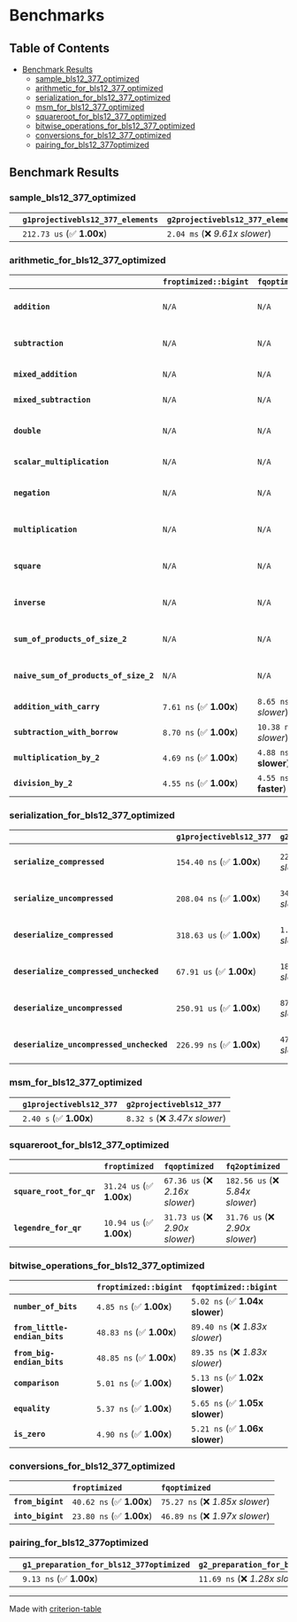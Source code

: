 # Benchmarks

## Table of Contents

- [Benchmark Results](#benchmark-results)
    - [sample_bls12_377_optimized](#sample_bls12_377_optimized)
    - [arithmetic_for_bls12_377_optimized](#arithmetic_for_bls12_377_optimized)
    - [serialization_for_bls12_377_optimized](#serialization_for_bls12_377_optimized)
    - [msm_for_bls12_377_optimized](#msm_for_bls12_377_optimized)
    - [squareroot_for_bls12_377_optimized](#squareroot_for_bls12_377_optimized)
    - [bitwise_operations_for_bls12_377_optimized](#bitwise_operations_for_bls12_377_optimized)
    - [conversions_for_bls12_377_optimized](#conversions_for_bls12_377_optimized)
    - [pairing_for_bls12_377optimized](#pairing_for_bls12_377optimized)

## Benchmark Results

### sample_bls12_377_optimized

|        | `g1projectivebls12_377_elements`          | `g2projectivebls12_377_elements`           |
|:-------|:------------------------------------------|:------------------------------------------ |
|        | `212.73 us` (✅ **1.00x**)                 | `2.04 ms` (❌ *9.61x slower*)               |

### arithmetic_for_bls12_377_optimized

|                                       | `froptimized::bigint`          | `fqoptimized::bigint`           | `g1projectivebls12_377`          | `g2projectivebls12_377`          | `fq2optimized`                    | `fq12optimized`                   | `fqoptimized`                    | `froptimized`                     |
|:--------------------------------------|:-------------------------------|:--------------------------------|:---------------------------------|:---------------------------------|:----------------------------------|:----------------------------------|:---------------------------------|:--------------------------------- |
| **`addition`**                        | `N/A`                          | `N/A`                           | `1.22 us` (✅ **1.00x**)          | `4.55 us` (❌ *3.72x slower*)     | `23.16 ns` (🚀 **52.78x faster**)  | `192.53 ns` (🚀 **6.35x faster**)  | `12.67 ns` (🚀 **96.52x faster**) | `8.69 ns` (🚀 **140.70x faster**)  |
| **`subtraction`**                     | `N/A`                          | `N/A`                           | `1.28 us` (✅ **1.00x**)          | `4.60 us` (❌ *3.58x slower*)     | `23.31 ns` (🚀 **55.03x faster**)  | `162.37 ns` (🚀 **7.90x faster**)  | `12.91 ns` (🚀 **99.38x faster**) | `8.79 ns` (🚀 **145.95x faster**)  |
| **`mixed_addition`**                  | `N/A`                          | `N/A`                           | `900.94 ns` (✅ **1.00x**)        | `3.28 us` (❌ *3.65x slower*)     | `N/A`                             | `N/A`                             | `N/A`                            | `N/A`                             |
| **`mixed_subtraction`**               | `N/A`                          | `N/A`                           | `940.18 ns` (✅ **1.00x**)        | `3.32 us` (❌ *3.53x slower*)     | `N/A`                             | `N/A`                             | `N/A`                            | `N/A`                             |
| **`double`**                          | `N/A`                          | `N/A`                           | `592.64 ns` (✅ **1.00x**)        | `2.24 us` (❌ *3.78x slower*)     | `12.31 ns` (🚀 **48.13x faster**)  | `71.99 ns` (🚀 **8.23x faster**)   | `7.13 ns` (🚀 **83.13x faster**)  | `5.86 ns` (🚀 **101.15x faster**)  |
| **`scalar_multiplication`**           | `N/A`                          | `N/A`                           | `344.88 us` (✅ **1.00x**)        | `1.17 ms` (❌ *3.41x slower*)     | `N/A`                             | `N/A`                             | `N/A`                            | `N/A`                             |
| **`negation`**                        | `N/A`                          | `N/A`                           | `N/A`                            | `N/A`                            | `22.02 ns` (❌ *3.57x slower*)     | `101.88 ns` (❌ *16.51x slower*)   | `18.57 ns` (❌ *3.01x slower*)    | `6.17 ns` (✅ **1.00x**)           |
| **`multiplication`**                  | `N/A`                          | `N/A`                           | `N/A`                            | `N/A`                            | `265.77 ns` (❌ *6.06x slower*)    | `7.13 us` (❌ *162.57x slower*)    | `76.72 ns` (❌ *1.75x slower*)    | `43.85 ns` (✅ **1.00x**)          |
| **`square`**                          | `N/A`                          | `N/A`                           | `N/A`                            | `N/A`                            | `240.64 ns` (❌ *6.75x slower*)    | `5.04 us` (❌ *141.37x slower*)    | `66.78 ns` (❌ *1.87x slower*)    | `35.65 ns` (✅ **1.00x**)          |
| **`inverse`**                         | `N/A`                          | `N/A`                           | `N/A`                            | `N/A`                            | `15.19 us` (❌ *2.15x slower*)     | `27.53 us` (❌ *3.90x slower*)     | `14.84 us` (❌ *2.10x slower*)    | `7.05 us` (✅ **1.00x**)           |
| **`sum_of_products_of_size_2`**       | `N/A`                          | `N/A`                           | `N/A`                            | `N/A`                            | `616.43 ns` (❌ *10.02x slower*)   | `14.60 us` (❌ *237.25x slower*)   | `117.73 ns` (❌ *1.91x slower*)   | `61.54 ns` (✅ **1.00x**)          |
| **`naive_sum_of_products_of_size_2`** | `N/A`                          | `N/A`                           | `N/A`                            | `N/A`                            | `564.52 ns` (❌ *6.33x slower*)    | `14.49 us` (❌ *162.49x slower*)   | `163.30 ns` (❌ *1.83x slower*)   | `89.17 ns` (✅ **1.00x**)          |
| **`addition_with_carry`**             | `7.61 ns` (✅ **1.00x**)        | `8.65 ns` (❌ *1.14x slower*)    | `N/A`                            | `N/A`                            | `N/A`                             | `N/A`                             | `N/A`                            | `N/A`                             |
| **`subtraction_with_borrow`**         | `8.70 ns` (✅ **1.00x**)        | `10.38 ns` (❌ *1.19x slower*)   | `N/A`                            | `N/A`                            | `N/A`                             | `N/A`                             | `N/A`                            | `N/A`                             |
| **`multiplication_by_2`**             | `4.69 ns` (✅ **1.00x**)        | `4.88 ns` (✅ **1.04x slower**)  | `N/A`                            | `N/A`                            | `N/A`                             | `N/A`                             | `N/A`                            | `N/A`                             |
| **`division_by_2`**                   | `4.55 ns` (✅ **1.00x**)        | `4.55 ns` (✅ **1.00x faster**)  | `N/A`                            | `N/A`                            | `N/A`                             | `N/A`                             | `N/A`                            | `N/A`                             |

### serialization_for_bls12_377_optimized

|                                          | `g1projectivebls12_377`          | `g2projectivebls12_377`          | `froptimized`                      | `fqoptimized`                      | `fq2optimized`                      | `fq12optimized`                   |
|:-----------------------------------------|:---------------------------------|:---------------------------------|:-----------------------------------|:-----------------------------------|:------------------------------------|:--------------------------------- |
| **`serialize_compressed`**               | `154.40 ns` (✅ **1.00x**)        | `221.35 ns` (❌ *1.43x slower*)   | `30.82 ns` (🚀 **5.01x faster**)    | `55.50 ns` (🚀 **2.78x faster**)    | `108.38 ns` (✅ **1.42x faster**)    | `698.60 ns` (❌ *4.52x slower*)    |
| **`serialize_uncompressed`**             | `208.04 ns` (✅ **1.00x**)        | `342.47 ns` (❌ *1.65x slower*)   | `30.96 ns` (🚀 **6.72x faster**)    | `54.98 ns` (🚀 **3.78x faster**)    | `109.53 ns` (🚀 **1.90x faster**)    | `694.52 ns` (❌ *3.34x slower*)    |
| **`deserialize_compressed`**             | `318.63 us` (✅ **1.00x**)        | `1.06 ms` (❌ *3.32x slower*)     | `52.08 ns` (🚀 **6117.59x faster**) | `93.03 ns` (🚀 **3424.91x faster**) | `209.19 ns` (🚀 **1523.18x faster**) | `1.31 us` (🚀 **242.58x faster**)  |
| **`deserialize_compressed_unchecked`**   | `67.91 us` (✅ **1.00x**)         | `183.55 us` (❌ *2.70x slower*)   | `52.10 ns` (🚀 **1303.52x faster**) | `92.96 ns` (🚀 **730.56x faster**)  | `209.59 ns` (🚀 **324.02x faster**)  | `1.31 us` (🚀 **51.75x faster**)   |
| **`deserialize_uncompressed`**           | `250.91 us` (✅ **1.00x**)        | `873.53 us` (❌ *3.48x slower*)   | `52.14 ns` (🚀 **4811.90x faster**) | `93.02 ns` (🚀 **2697.28x faster**) | `209.52 ns` (🚀 **1197.53x faster**) | `1.31 us` (🚀 **191.30x faster**)  |
| **`deserialize_uncompressed_unchecked`** | `226.99 ns` (✅ **1.00x**)        | `473.92 ns` (❌ *2.09x slower*)   | `52.04 ns` (🚀 **4.36x faster**)    | `92.94 ns` (🚀 **2.44x faster**)    | `209.31 ns` (✅ **1.08x faster**)    | `1.31 us` (❌ *5.78x slower*)      |

### msm_for_bls12_377_optimized

|        | `g1projectivebls12_377`          | `g2projectivebls12_377`           |
|:-------|:---------------------------------|:--------------------------------- |
|        | `2.40 s` (✅ **1.00x**)           | `8.32 s` (❌ *3.47x slower*)       |

### squareroot_for_bls12_377_optimized

|                          | `froptimized`            | `fqoptimized`                   | `fq2optimized`                    |
|:-------------------------|:-------------------------|:--------------------------------|:--------------------------------- |
| **`square_root_for_qr`** | `31.24 us` (✅ **1.00x**) | `67.36 us` (❌ *2.16x slower*)   | `182.56 us` (❌ *5.84x slower*)    |
| **`legendre_for_qr`**    | `10.94 us` (✅ **1.00x**) | `31.73 us` (❌ *2.90x slower*)   | `31.76 us` (❌ *2.90x slower*)     |

### bitwise_operations_for_bls12_377_optimized

|                               | `froptimized::bigint`          | `fqoptimized::bigint`            |
|:------------------------------|:-------------------------------|:-------------------------------- |
| **`number_of_bits`**          | `4.85 ns` (✅ **1.00x**)        | `5.02 ns` (✅ **1.04x slower**)   |
| **`from_little-endian_bits`** | `48.83 ns` (✅ **1.00x**)       | `89.40 ns` (❌ *1.83x slower*)    |
| **`from_big-endian_bits`**    | `48.85 ns` (✅ **1.00x**)       | `89.35 ns` (❌ *1.83x slower*)    |
| **`comparison`**              | `5.01 ns` (✅ **1.00x**)        | `5.13 ns` (✅ **1.02x slower**)   |
| **`equality`**                | `5.37 ns` (✅ **1.00x**)        | `5.65 ns` (✅ **1.05x slower**)   |
| **`is_zero`**                 | `4.90 ns` (✅ **1.00x**)        | `5.21 ns` (✅ **1.06x slower**)   |

### conversions_for_bls12_377_optimized

|                   | `froptimized`            | `fqoptimized`                    |
|:------------------|:-------------------------|:-------------------------------- |
| **`from_bigint`** | `40.62 ns` (✅ **1.00x**) | `75.27 ns` (❌ *1.85x slower*)    |
| **`into_bigint`** | `23.80 ns` (✅ **1.00x**) | `46.89 ns` (❌ *1.97x slower*)    |

### pairing_for_bls12_377optimized

|        | `g1_preparation_for_bls12_377optimized`          | `g2_preparation_for_bls12_377optimized`          | `miller_loop_for_bls12_377optimized`          | `final_exponentiation_for_bls12_377optimized`          | `full_pairing_for_bls12_377optimized`           |
|:-------|:-------------------------------------------------|:-------------------------------------------------|:----------------------------------------------|:-------------------------------------------------------|:----------------------------------------------- |
|        | `9.13 ns` (✅ **1.00x**)                          | `11.69 ns` (❌ *1.28x slower*)                    | `945.91 us` (❌ *103567.50x slower*)           | `1.28 ms` (❌ *139872.53x slower*)                      | `2.23 ms` (❌ *244538.28x slower*)               |

---
Made with [criterion-table](https://github.com/nu11ptr/criterion-table)

